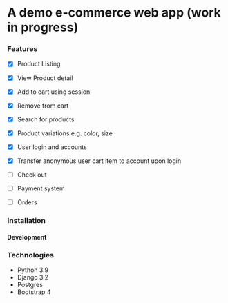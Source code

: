 # A demo e-commerce web app (work in progress)

### Features
- [x] Product Listing  
- [x] View Product detail  
- [x] Add to cart using session
- [x] Remove from cart
- [x] Search for products
- [x] Product variations e.g. color, size
- [x] User login and accounts
- [x] Transfer anonymous user cart item to account upon login
- [ ] Check out
- [ ] Payment system
- [ ] Orders


### Installation
#### Development

### Technologies
* Python 3.9
* Django 3.2
* Postgres
* Bootstrap 4
